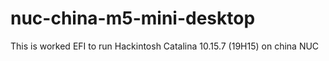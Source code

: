 # nuc-china-m5-mini-desktop

This is worked EFI to run Hackintosh Catalina 10.15.7 (19H15) on china NUC
